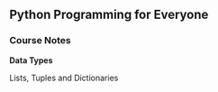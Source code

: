 ## Python Programming for Everyone

### Course Notes

**Data Types**

Lists, Tuples and Dictionaries